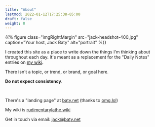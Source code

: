 ```yaml
---
title: "About"
lastmod: 2022-01-12T17:25:38-05:00
draft: false
weight: 0
---
```


{{% figure class="imgRightMargin" src="jack-headshot-400.jpg" caption="Your host, Jack Baty" alt="portrait" %}}

I created this site as a place to write down the things I'm thinking about throughout each day. It's meant as a replacement for the "Daily Notes" entries on [my wiki](https://rudimentarylathe.wiki).

There isn't a topic, or trend, or brand, or goal here.

**Do not expect consistency**.

<br clear="all">

There's a "landing page" at [baty.net](https://www.baty.net/) (thanks to [omg.lol](https://omg.lol))

My wiki is [rudimentarylathe.wiki](https://rudimentarylathe.wiki)

Get in touch via email: [jack@baty.net](mailto:jack@baty.net)

[//]: # "Exported with love from a post written in Org mode"
[//]: # "- https://github.com/kaushalmodi/ox-hugo"
